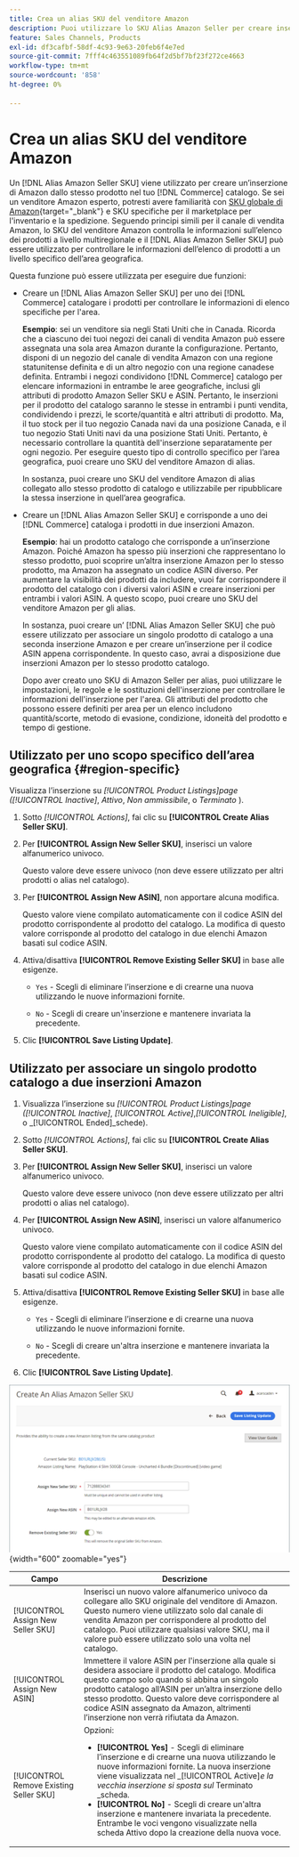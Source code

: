 ```yaml
---
title: Crea un alias SKU del venditore Amazon
description: Puoi utilizzare lo SKU Alias Amazon Seller per creare inserzioni Amazon con più impostazioni internazionali dai prodotti del catalogo Commerce.
feature: Sales Channels, Products
exl-id: df3cafbf-58df-4c93-9e63-20feb6f4e7ed
source-git-commit: 7fff4c463551089fb64f2d5bf7bf23f272ce4663
workflow-type: tm+mt
source-wordcount: '858'
ht-degree: 0%

---
```


# Crea un alias SKU del venditore Amazon

Un [!DNL Alias Amazon Seller SKU] viene utilizzato per creare un’inserzione di Amazon dallo stesso prodotto nel tuo [!DNL Commerce] catalogo. Se sei un venditore Amazon esperto, potresti avere familiarità con [SKU globale di Amazon](https://sellercentral.amazon.com/gp/help/external/help.html?itemID=201394090){target="_blank"} e SKU specifiche per il marketplace per l&#39;inventario e la spedizione. Seguendo principi simili per il canale di vendita Amazon, lo SKU del venditore Amazon controlla le informazioni sull’elenco dei prodotti a livello multiregionale e il [!DNL Alias Amazon Seller SKU] può essere utilizzato per controllare le informazioni dell’elenco di prodotti a un livello specifico dell’area geografica.

Questa funzione può essere utilizzata per eseguire due funzioni:

- Creare un [!DNL Alias Amazon Seller SKU] per uno dei [!DNL Commerce] catalogare i prodotti per controllare le informazioni di elenco specifiche per l&#39;area.

  **Esempio**: sei un venditore sia negli Stati Uniti che in Canada. Ricorda che a ciascuno dei tuoi negozi dei canali di vendita Amazon può essere assegnata una sola area Amazon durante la configurazione. Pertanto, disponi di un negozio del canale di vendita Amazon con una regione statunitense definita e di un altro negozio con una regione canadese definita. Entrambi i negozi condividono [!DNL Commerce] catalogo per elencare informazioni in entrambe le aree geografiche, inclusi gli attributi di prodotto Amazon Seller SKU e ASIN. Pertanto, le inserzioni per il prodotto del catalogo saranno le stesse in entrambi i punti vendita, condividendo i prezzi, le scorte/quantità e altri attributi di prodotto. Ma, il tuo stock per il tuo negozio Canada navi da una posizione Canada, e il tuo negozio Stati Uniti navi da una posizione Stati Uniti. Pertanto, è necessario controllare la quantità dell&#39;inserzione separatamente per ogni negozio. Per eseguire questo tipo di controllo specifico per l’area geografica, puoi creare uno SKU del venditore Amazon di alias.

  In sostanza, puoi creare uno SKU del venditore Amazon di alias collegato allo stesso prodotto di catalogo e utilizzabile per ripubblicare la stessa inserzione in quell’area geografica.

- Creare un [!DNL Alias Amazon Seller SKU] e corrisponde a uno dei [!DNL Commerce] cataloga i prodotti in due inserzioni Amazon.

  **Esempio**: hai un prodotto catalogo che corrisponde a un’inserzione Amazon. Poiché Amazon ha spesso più inserzioni che rappresentano lo stesso prodotto, puoi scoprire un’altra inserzione Amazon per lo stesso prodotto, ma Amazon ha assegnato un codice ASIN diverso. Per aumentare la visibilità dei prodotti da includere, vuoi far corrispondere il prodotto del catalogo con i diversi valori ASIN e creare inserzioni per entrambi i valori ASIN. A questo scopo, puoi creare uno SKU del venditore Amazon per gli alias.

  In sostanza, puoi creare un’ [!DNL Alias Amazon Seller SKU] che può essere utilizzato per associare un singolo prodotto di catalogo a una seconda inserzione Amazon e per creare un’inserzione per il codice ASIN appena corrispondente. In questo caso, avrai a disposizione due inserzioni Amazon per lo stesso prodotto catalogo.

  Dopo aver creato uno SKU di Amazon Seller per alias, puoi utilizzare le impostazioni, le regole e le sostituzioni dell&#39;inserzione per controllare le informazioni dell&#39;inserzione per l&#39;area. Gli attributi del prodotto che possono essere definiti per area per un elenco includono quantità/scorte, metodo di evasione, condizione, idoneità del prodotto e tempo di gestione.

## Utilizzato per uno scopo specifico dell’area geografica {#region-specific}

Visualizza l’inserzione su _[!UICONTROL Product Listings]_page (_[!UICONTROL Inactive]_, _Attivo_, _Non ammissibile_, o _Terminato_ ).

1. Sotto _[!UICONTROL Actions]_, fai clic su **[!UICONTROL Create Alias Seller SKU]**.

1. Per **[!UICONTROL Assign New Seller SKU]**, inserisci un valore alfanumerico univoco.

   Questo valore deve essere univoco (non deve essere utilizzato per altri prodotti o alias nel catalogo).

1. Per **[!UICONTROL Assign New ASIN]**, non apportare alcuna modifica.

   Questo valore viene compilato automaticamente con il codice ASIN del prodotto corrispondente al prodotto del catalogo. La modifica di questo valore corrisponde al prodotto del catalogo in due elenchi Amazon basati sul codice ASIN.

1. Attiva/disattiva **[!UICONTROL Remove Existing Seller SKU]** in base alle esigenze.

   - `Yes` - Scegli di eliminare l’inserzione e di crearne una nuova utilizzando le nuove informazioni fornite.

   - `No` - Scegli di creare un&#39;inserzione e mantenere invariata la precedente.

1. Clic **[!UICONTROL Save Listing Update]**.

## Utilizzato per associare un singolo prodotto catalogo a due inserzioni Amazon

1. Visualizza l’inserzione su _[!UICONTROL Product Listings]_page (_[!UICONTROL Inactive]_, _[!UICONTROL Active]_,_[!UICONTROL Ineligible]_, o _[!UICONTROL Ended]_schede).

1. Sotto _[!UICONTROL Actions]_, fai clic su **[!UICONTROL Create Alias Seller SKU]**.

1. Per **[!UICONTROL Assign New Seller SKU]**, inserisci un valore alfanumerico univoco.

   Questo valore deve essere univoco (non deve essere utilizzato per altri prodotti o alias nel catalogo).

1. Per **[!UICONTROL Assign New ASIN]**, inserisci un valore alfanumerico univoco.

   Questo valore viene compilato automaticamente con il codice ASIN del prodotto corrispondente al prodotto del catalogo. La modifica di questo valore corrisponde al prodotto del catalogo in due elenchi Amazon basati sul codice ASIN.

1. Attiva/disattiva **[!UICONTROL Remove Existing Seller SKU]** in base alle esigenze.

   - `Yes` - Scegli di eliminare l’inserzione e di crearne una nuova utilizzando le nuove informazioni fornite.

   - `No` - Scegli di creare un&#39;altra inserzione e mantenere invariata la precedente.

1. Clic **[!UICONTROL Save Listing Update]**.

![crea un alias Amazon Seller SKU](assets/amazon-alias-sku-create.png){width="600" zoomable="yes"}

| Campo | Descrizione |
|-----------------------------------------|----------------------------------------------------------------------------------------------------------------------------------------------------------------------------------------------------------------------------------------------------------------------------------------------------------------------------------------------------------------------------------------------------------------------------|
| [!UICONTROL Assign New Seller SKU] | Inserisci un nuovo valore alfanumerico univoco da collegare allo SKU originale del venditore di Amazon. Questo numero viene utilizzato solo dal canale di vendita Amazon per corrispondere al prodotto del catalogo. Puoi utilizzare qualsiasi valore SKU, ma il valore può essere utilizzato solo una volta nel catalogo. |
| [!UICONTROL Assign New ASIN] | Immettere il valore ASIN per l&#39;inserzione alla quale si desidera associare il prodotto del catalogo. Modifica questo campo solo quando si abbina un singolo prodotto catalogo all’ASIN per un’altra inserzione dello stesso prodotto. Questo valore deve corrispondere al codice ASIN assegnato da Amazon, altrimenti l’inserzione non verrà rifiutata da Amazon. |
| [!UICONTROL Remove Existing Seller SKU] | Opzioni:<ul><li>**[!UICONTROL Yes]** - Scegli di eliminare l’inserzione e di crearne una nuova utilizzando le nuove informazioni fornite. La nuova inserzione viene visualizzata nel _[!UICONTROL Active]_e la vecchia inserzione si sposta sul_ Terminato _scheda.</li><li>**[!UICONTROL No]** - Scegli di creare un&#39;altra inserzione e mantenere invariata la precedente. Entrambe le voci vengono visualizzate nella scheda Attivo dopo la creazione della nuova voce.</li></ul> |
